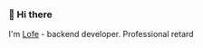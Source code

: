 <h3>👋 Hi there</h3>
I'm <a href="https://lofe.dev">Lofe</a> - backend developer. Professional retard<br>
